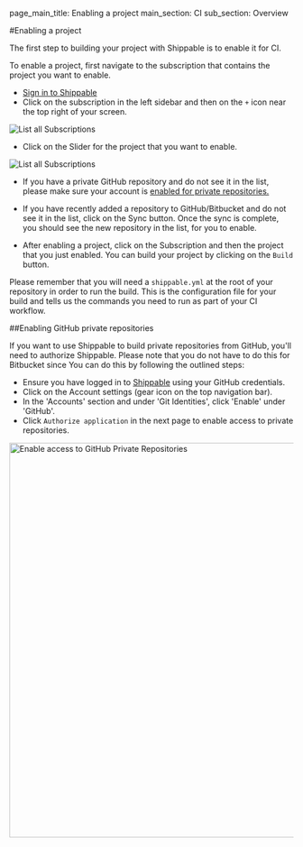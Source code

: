 page_main_title: Enabling a project
main_section: CI
sub_section: Overview

#Enabling a project

The first step to building your project with Shippable is to enable it for CI.

To enable a project, first navigate to the subscription that contains the project you want to enable.

- [Sign in to Shippable](https://app.shippable.com)
- Click on the subscription in the left sidebar and then on the `+` icon near the top right of your screen.

<img src="/images/reference/integrations/list-subscriptions.png" alt="List all Subscriptions">

- Click on the Slider for the project that you want to enable.

<img src="../../images/ci/enable-project-menu.png" alt="List all Subscriptions">

- If you have a private GitHub repository and do not see it in the list, please make sure your account is [enabled for private repositories.](#private-repos)

- If you have recently added a repository to GitHub/Bitbucket and do not see it in the list, click on the Sync button. Once the sync is complete, you should see the new repository in the list, for you to enable.

- After enabling a project, click on the Subscription and then the project that you just enabled. You can build your project by clicking on the `Build` button.

Please remember that you will need a `shippable.yml` at the root of your repository in order to run the build. This is the configuration file for your build and tells us the commands you need to run as part of your CI workflow.

<a name="private-repos"></a>
##Enabling GitHub private repositories

If you want to use Shippable to build private repositories from GitHub, you'll need to authorize Shippable. Please note that you do not have to do this for Bitbucket since  You can do this by following the outlined steps:

-  Ensure you have logged in to [Shippable](https://app.shippable.com) using your GitHub credentials.
-  Click on the Account settings (gear icon on the top navigation bar).
-  In the 'Accounts' section and under 'Git Identities', click 'Enable' under 'GitHub'.
-  Click `Authorize application` in the next page to enable access to private repositories.

<img src="../../images/ci/enablePvtRepoMv.gif" alt="Enable access to GitHub Private Repositories" style="width:700px;"/>
